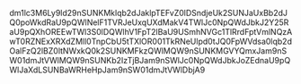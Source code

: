dm1lc3M6Ly9ld29nSUNKMklqb2dJaklpTEFvZ0lDSndjeUk2SUNJaUxBb2dJQ0poWkdRaU9pQWlNelF1TVRJeUxqUXdMakV4TWlJc0NpQWdJbkJ2Y25RaU9pQXhOREEwTWl3S0lDQWlhV1FpT2lBaU9USmhNVGc1TlRrdFptVmlNQzAwT0RZNExXRXdZMll0TnpCbU5tTXlOR001TkRNeUlpd0tJQ0FpWVdsa0lqb2dOalFzQ2lBZ0ltNWxkQ0k2SUNKMFkzQWlMQW9nSUNKMGVYQmxJam9nSW01dmJtVWlMQW9nSUNKb2IzTjBJam9nSWlJc0NpQWdJbkJoZEdnaU9pQWlJaXdLSUNBaWRHeHpJam9nSW01dmJtVWlDbjA9